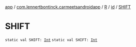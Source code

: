 [app](../../../index.md) / [com.lennertbontinck.carmeetsandroidapp](../../index.md) / [R](../index.md) / [id](index.md) / [SHIFT](./-s-h-i-f-t.md)

# SHIFT

`static val SHIFT: `[`Int`](https://kotlinlang.org/api/latest/jvm/stdlib/kotlin/-int/index.html)
`static val SHIFT: `[`Int`](https://kotlinlang.org/api/latest/jvm/stdlib/kotlin/-int/index.html)
